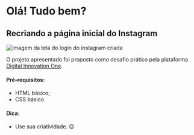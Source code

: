 # Olá! Tudo bem? ​



## Recriando a página inicial do Instagram

![imagem da tela do login do instagram  criada](https://drive.google.com/drive/folders/18oFUKBR6CuusvhJs5A0Iv4pBCIrY1JMm?usp=sharing)

O projeto apresentado foi proposto como desafio prático pela plataforma [Digital Innovation One](https://digitalinnovation.one/sign-in).



#### Pré-requisitos:

- HTML básico;
- CSS básico.



#### Dica:

- Use sua criatividade. :wink:

